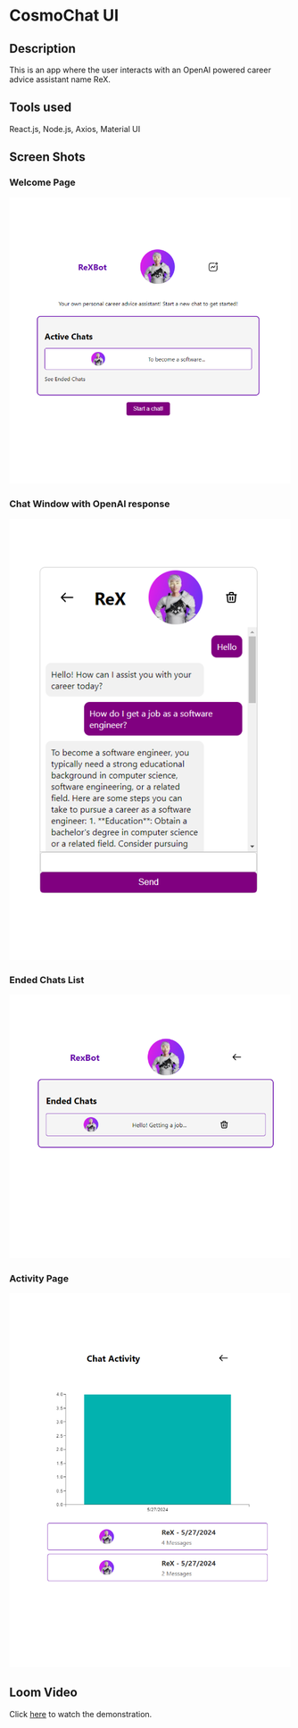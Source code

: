 # CosmoChat UI

## Description

This is an app where the user interacts with an OpenAI powered career advice assistant name ReX.

## Tools used

React.js, Node.js, Axios, Material UI

## Screen Shots

### Welcome Page

![HomePage](./src/assets/home.png)

### Chat Window with OpenAI response

![ChatPage](./src/assets/chat.png)

### Ended Chats List

![EndedChats](./src/assets/EndedChats.png)

### Activity Page

![ActivityPage](./src/assets/ActivityPage.png)

## Loom Video

Click [here](https://www.loom.com/share/ddd4ecbb724840efb0f3cda5a9167e42) to watch the demonstration.
